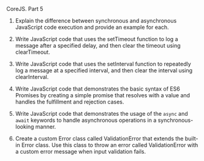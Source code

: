 CoreJS. Part 5
1. Explain the difference between synchronous and asynchronous JavaScript code execution and provide an example for each.
2. Write JavaScript code that uses the setTimeout function to log a message after a specified delay, and then clear the timeout using clearTimeout.
3. Write JavaScript code that uses the setInterval function to repeatedly log a message at a specified interval, and then clear the interval using clearInterval.
4. Write JavaScript code that demonstrates the basic syntax of ES6 Promises by creating a simple promise that resolves with a value and handles the fulfillment and rejection cases.
5. Write JavaScript code that demonstrates the usage of the `async` and `await` keywords to handle asynchronous operations in a synchronous-looking manner.

6. Create a custom Error class called ValidationError that extends the built-in Error class. Use this class to throw an error called ValidationError with a custom error message when input validation fails.